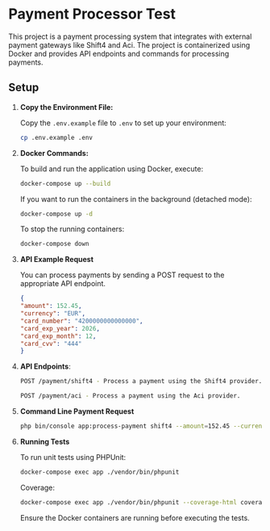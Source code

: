 # Payment Processor Test

This project is a payment processing system that integrates with external payment gateways like Shift4 and Aci. The project is containerized using Docker and provides API endpoints and commands for processing payments.

## Setup

1. **Copy the Environment File:**

   Copy the `.env.example` file to `.env` to set up your environment:

   ```bash
   cp .env.example .env

2. **Docker Commands:**

   To build and run the application using Docker, execute:

   ```bash
   docker-compose up --build
   ```
   If you want to run the containers in the background (detached mode):
   ```bash
   docker-compose up -d
   ```

   To stop the running containers:
   ```bash
   docker-compose down
   ```

3. **API Example Request**
   
   You can process payments by sending a POST request to the appropriate API endpoint.
   ```json
   {
   "amount": 152.45,
   "currency": "EUR",
   "card_number": "4200000000000000",
   "card_exp_year": 2026,
   "card_exp_month": 12,
   "card_cvv": "444"
   }
   ```

4. **API Endpoints**:
   ```bash
   POST /payment/shift4 - Process a payment using the Shift4 provider.
   
   POST /payment/aci - Process a payment using the Aci provider.
   ```

5. **Command Line Payment Request**
   ```bash
   php bin/console app:process-payment shift4 --amount=152.45 --currency=EUR --cardNumber=4200000000000000 --cardExpYear=2026 --cardExpMonth=12 --cardCvv=444
   ```
   
6. **Running Tests**
   
   To run unit tests using PHPUnit:
   ```bash
   docker-compose exec app ./vendor/bin/phpunit
   ```
   
   Coverage:
   ```bash
   docker-compose exec app ./vendor/bin/phpunit --coverage-html coverage/
   ```   

   Ensure the Docker containers are running before executing the tests.


   